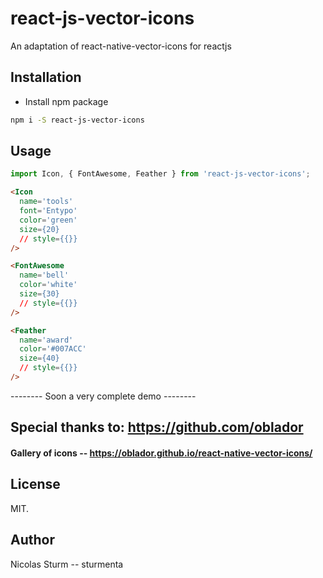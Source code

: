# react-js-vector-icons
An adaptation of react-native-vector-icons for reactjs

## Installation
 - Install npm package

```sh
npm i -S react-js-vector-icons
```

## Usage


```javascript
import Icon, { FontAwesome, Feather } from 'react-js-vector-icons';
```
```html
<Icon 
  name='tools'
  font='Entypo'
  color='green'
  size={20}
  // style={{}}
/>

<FontAwesome 
  name='bell'
  color='white'
  size={30}
  // style={{}}
/>

<Feather 
  name='award'
  color='#007ACC'
  size={40}
  // style={{}}
/>
```
-------- Soon a very complete demo --------

## Special thanks to: https://github.com/oblador

#### Gallery of icons -- https://oblador.github.io/react-native-vector-icons/

## License

MIT.

## Author

Nicolas Sturm -- sturmenta